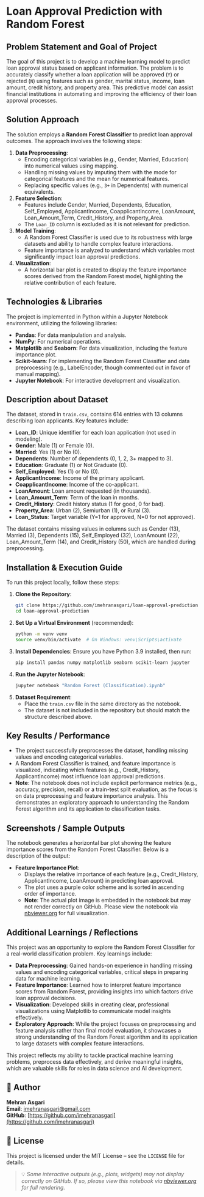 # Loan Approval Prediction with Random Forest

## Problem Statement and Goal of Project
The goal of this project is to develop a machine learning model to predict loan approval status based on applicant information. The problem is to accurately classify whether a loan application will be approved (`Y`) or rejected (`N`) using features such as gender, marital status, income, loan amount, credit history, and property area. This predictive model can assist financial institutions in automating and improving the efficiency of their loan approval processes.

## Solution Approach
The solution employs a **Random Forest Classifier** to predict loan approval outcomes. The approach involves the following steps:
1. **Data Preprocessing**:
   - Encoding categorical variables (e.g., Gender, Married, Education) into numerical values using mapping.
   - Handling missing values by imputing them with the mode for categorical features and the mean for numerical features.
   - Replacing specific values (e.g., `3+` in Dependents) with numerical equivalents.
2. **Feature Selection**:
   - Features include Gender, Married, Dependents, Education, Self_Employed, ApplicantIncome, CoapplicantIncome, LoanAmount, Loan_Amount_Term, Credit_History, and Property_Area.
   - The `Loan_ID` column is excluded as it is not relevant for prediction.
3. **Model Training**:
   - A Random Forest Classifier is used due to its robustness with large datasets and ability to handle complex feature interactions.
   - Feature importance is analyzed to understand which variables most significantly impact loan approval predictions.
4. **Visualization**:
   - A horizontal bar plot is created to display the feature importance scores derived from the Random Forest model, highlighting the relative contribution of each feature.

## Technologies & Libraries
The project is implemented in Python within a Jupyter Notebook environment, utilizing the following libraries:
- **Pandas**: For data manipulation and analysis.
- **NumPy**: For numerical operations.
- **Matplotlib** and **Seaborn**: For data visualization, including the feature importance plot.
- **Scikit-learn**: For implementing the Random Forest Classifier and data preprocessing (e.g., LabelEncoder, though commented out in favor of manual mapping).
- **Jupyter Notebook**: For interactive development and visualization.

## Description about Dataset
The dataset, stored in `train.csv`, contains 614 entries with 13 columns describing loan applicants. Key features include:
- **Loan_ID**: Unique identifier for each loan application (not used in modeling).
- **Gender**: Male (1) or Female (0).
- **Married**: Yes (1) or No (0).
- **Dependents**: Number of dependents (0, 1, 2, 3+ mapped to 3).
- **Education**: Graduate (1) or Not Graduate (0).
- **Self_Employed**: Yes (1) or No (0).
- **ApplicantIncome**: Income of the primary applicant.
- **CoapplicantIncome**: Income of the co-applicant.
- **LoanAmount**: Loan amount requested (in thousands).
- **Loan_Amount_Term**: Term of the loan in months.
- **Credit_History**: Credit history status (1 for good, 0 for bad).
- **Property_Area**: Urban (2), Semiurban (1), or Rural (3).
- **Loan_Status**: Target variable (Y=1 for approved, N=0 for not approved).

The dataset contains missing values in columns such as Gender (13), Married (3), Dependents (15), Self_Employed (32), LoanAmount (22), Loan_Amount_Term (14), and Credit_History (50), which are handled during preprocessing.

## Installation & Execution Guide
To run this project locally, follow these steps:
1. **Clone the Repository**:
   ```bash
   git clone https://github.com/imehranasgari/loan-approval-prediction.git
   cd loan-approval-prediction
   ```
2. **Set Up a Virtual Environment** (recommended):
   ```bash
   python -m venv venv
   source venv/bin/activate  # On Windows: venv\Scripts\activate
   ```
3. **Install Dependencies**:
   Ensure you have Python 3.9 installed, then run:
   ```bash
   pip install pandas numpy matplotlib seaborn scikit-learn jupyter
   ```
4. **Run the Jupyter Notebook**:
   ```bash
   jupyter notebook "Random Forest (Classification).ipynb"
   ```
5. **Dataset Requirement**:
   - Place the `train.csv` file in the same directory as the notebook.
   - The dataset is not included in the repository but should match the structure described above.

## Key Results / Performance
- The project successfully preprocesses the dataset, handling missing values and encoding categorical variables.
- A Random Forest Classifier is trained, and feature importance is visualized, indicating which features (e.g., Credit_History, ApplicantIncome) most influence loan approval predictions.
- **Note**: The notebook does not include explicit performance metrics (e.g., accuracy, precision, recall) or a train-test split evaluation, as the focus is on data preprocessing and feature importance analysis. This demonstrates an exploratory approach to understanding the Random Forest algorithm and its application to classification tasks.

## Screenshots / Sample Outputs
The notebook generates a horizontal bar plot showing the feature importance scores from the Random Forest Classifier. Below is a description of the output:
- **Feature Importance Plot**:
  - Displays the relative importance of each feature (e.g., Credit_History, ApplicantIncome, LoanAmount) in predicting loan approval.
  - The plot uses a purple color scheme and is sorted in ascending order of importance.
  - **Note**: The actual plot image is embedded in the notebook but may not render correctly on GitHub. Please view the notebook via [nbviewer.org](https://nbviewer.org) for full visualization.

## Additional Learnings / Reflections
This project was an opportunity to explore the Random Forest Classifier for a real-world classification problem. Key learnings include:
- **Data Preprocessing**: Gained hands-on experience in handling missing values and encoding categorical variables, critical steps in preparing data for machine learning.
- **Feature Importance**: Learned how to interpret feature importance scores from Random Forest, providing insights into which factors drive loan approval decisions.
- **Visualization**: Developed skills in creating clear, professional visualizations using Matplotlib to communicate model insights effectively.
- **Exploratory Approach**: While the project focuses on preprocessing and feature analysis rather than final model evaluation, it showcases a strong understanding of the Random Forest algorithm and its application to large datasets with complex feature interactions.

This project reflects my ability to tackle practical machine learning problems, preprocess data effectively, and derive meaningful insights, which are valuable skills for roles in data science and AI development.

## 👤 Author
**Mehran Asgari**  
**Email**: [imehranasgari@gmail.com](mailto:imehranasgari@gmail.com)  
**GitHub**: [https://github.com/imehranasgari](https://github.com/imehranasgari)

## 📄 License
This project is licensed under the MIT License – see the `LICENSE` file for details.

> 💡 *Some interactive outputs (e.g., plots, widgets) may not display correctly on GitHub. If so, please view this notebook via [nbviewer.org](https://nbviewer.org) for full rendering.*
```